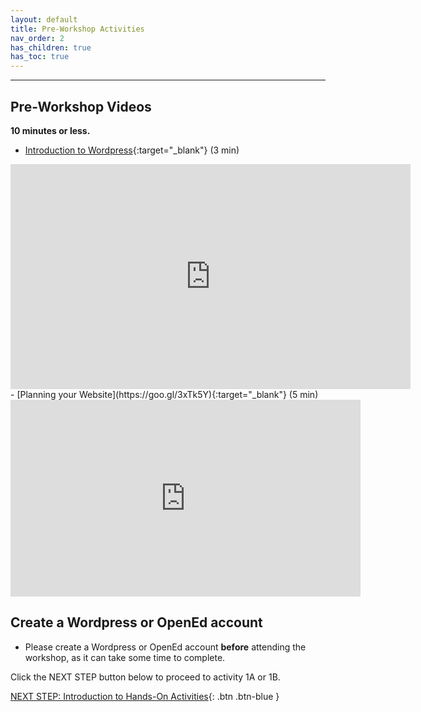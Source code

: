 ```yaml
---
layout: default
title: Pre-Workshop Activities
nav_order: 2
has_children: true
has_toc: true
---
```

---

## Pre-Workshop Videos
**10 minutes or less.**<br>
- [Introduction to Wordpress](https://goo.gl/4WdKbK){:target="_blank"} (3 min)<br>
<iframe title="vimeo-player" src="https://player.vimeo.com/video/81625407" width="640" height="360" frameborder="0" allowfullscreen></iframe>
- [Planning your Website](https://goo.gl/3xTk5Y){:target="_blank"} (5 min)<br>
<iframe width="560" height="315" src="https://www.youtube.com/embed/h1j8WEGGzL0" title="YouTube video player" frameborder="0" allow="accelerometer; autoplay; clipboard-write; encrypted-media; gyroscope; picture-in-picture" allowfullscreen></iframe>

## Create a Wordpress or OpenEd account
- Please create a Wordpress or OpenEd account **before** attending the workshop, as it can take some time to complete.

Click the NEXT STEP button below to proceed to activity 1A or 1B.

[NEXT STEP: Introduction to Hands-On Activities](activities-intro.html){: .btn .btn-blue }
